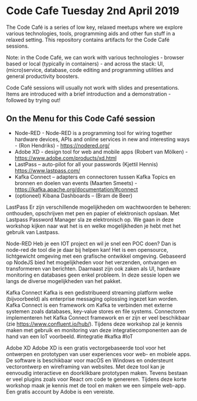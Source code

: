 # Code Cafe Tuesday 2nd April 2019
The Code Café is a series of low key, relaxed meetups where we explore various technologies, tools, programming aids and other fun stuff in a relaxed setting. This repository contains artifacts for the Code Café sessions.

Note: in the Code Café, we can work with various technologies - browser based or local (typically in containers) - and across the stack: UI, (micro)service, database, code editing and programming utilities and general productivity boosters. 

Code Café sessions will usually not work with slides and presentations. Items are introduced with a brief introduction and a demonstration - followed by trying out!

## On the Menu for this Code Café session

* Node-RED - Node-RED is a programming tool for wiring together hardware devices, APIs and online services in new and interesting ways -  (Ron Hendriks) -  https://nodered.org/ 
* Adobe XD - design tool for web and mobile apps (Robert van Mölken) - https://www.adobe.com/products/xd.html 
* LastPass – auto-pilot for all your passwords (Kjettil Hennis)   https://www.lastpass.com/ 
* Kafka Connect – adapters en connectoren tussen Kafka Topics en bronnen en doelen van events (Maarten Smeets) - https://kafka.apache.org/documentation/#connect 
* (optioneel) Kibana Dashboards – (Bram de Beer)

LastPass
Er zijn verschillende mogelijkheden om wachtwoorden te beheren: onthouden, opschrijven met pen en papier of elektronisch opslaan. Met Lastpass Password Manager sla ze elektronisch op. We gaan in deze workshop kijken naar wat het is en welke mogelijkheden je hebt met het gebruik van Lastpass.


Node-RED
Heb je een IOT project en wil je snel een POC doen? Dan is node-red de tool die je daar bij helpen kan! Het is een opensource, lichtgewicht omgeving met een grafische ontwikkel omgeving. Gebaseerd op NodeJS bied het mogelijkheden voor het verzenden, ontvangen en transformeren van berichten. Daarnaast zijn ook zaken als UI, hardware monitoring en databases geen enkel probleem. In deze sessie lopen we langs de diverse mogelijkheden van het pakket.


Kafka Connect
Kafka is een gedistribueerd streaming platform welke (bijvoorbeeld) als enterprise messaging oplossing ingezet kan worden. Kafka Connect is een framework om Kafka te verbinden met externe systemen zoals databases, key-value stores en file systems. Connectoren implementeren het Kafka Connect framework en er zijn er veel beschikbaar (zie https://www.confluent.io/hub/). Tijdens deze workshop zal je kennis maken met gebruik en monitoring van deze integratiecomponenten aan de hand van een IoT voorbeeld. #integratie #kafka #IoT

Adobe XD
Adobe XD is een gratis vectorgebaseerde tool voor het ontwerpen en prototypen van user experiences voor web- en mobiele apps. De software is beschikbaar voor macOS en Windows en ondersteunt vectorontwerp en wireframing van websites. Met deze tool kan je eenvoudig interactieve en doorklikbare prototypen maken. Tevens bestaan er veel plugins zoals voor React om code te genereren. Tijdens deze korte workshop maak je kennis met de tool en maken we een simpele web-app. Een gratis account by Adobe is een vereiste.




